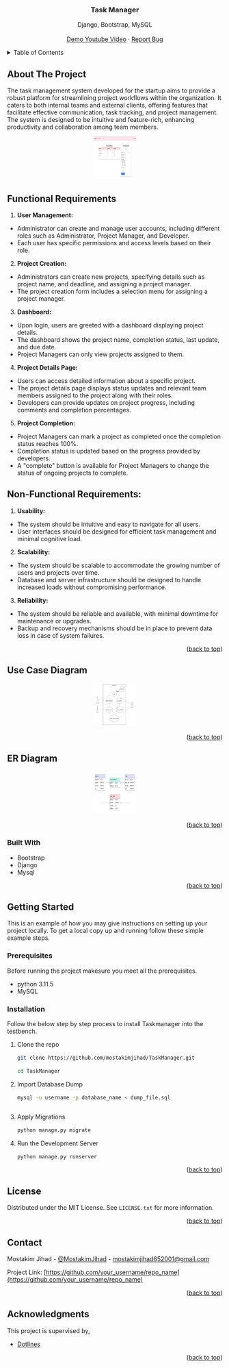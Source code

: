 
<a name="readme-top"></a>

<!-- PROJECT LOGO -->
<br />
<div align="center">

  <h3 align="center">Task Manager</h3>

  <p align="center">
    Django, Bootstrap, MySQL
    <br />
    <br />
    <a href="https://github.com/othneildrew/Best-README-Template">Demo Youtube Video</a>
    ·
    <a href="https://github.com/othneildrew/Best-README-Template/issues">Report Bug</a>
  </p>
</div>



<!-- TABLE OF CONTENTS -->
<details>
  <summary>Table of Contents</summary>
  <ol>
    <li>
      <a href="#about-the-project">About The Project</a>
      <ul>
        <li><a href="#built-with">Built With</a></li>
      </ul>
    </li>
    <li>
      <a href="#getting-started">Getting Started</a>
      <ul>
        <li><a href="#prerequisites">Prerequisites</a></li>
        <li><a href="#installation">Installation</a></li>
      </ul>
    </li> 
    <li><a href="#license">License</a></li>
    <li><a href="#contact">Contact</a></li>
    <li><a href="#acknowledgments">Acknowledgments</a></li>
  </ol>
</details>



<!-- ABOUT THE PROJECT -->
## About The Project

The task management system developed for the startup aims to provide a robust platform for streamlining project workflows within the organization. It caters to both internal teams and external clients, offering features that facilitate effective communication, task tracking, and project management. The system is designed to be intuitive and feature-rich, enhancing productivity and collaboration among team members.

<div align="center">
  <img src="static/img/demo.png" alt="screenshot_project" width="100" height="100">
</div>

## Functional Requirements

1. **User Management:**
- Administrator can create and manage user accounts, including different roles such as Administrator, Project Manager, and Developer.
- Each user has specific permissions and access levels based on their role.
  
2. **Project Creation:**
- Administrators can create new projects, specifying details such as project name, and deadline, and assigning a project manager.
- The project creation form includes a selection menu for assigning a project manager.

3. **Dashboard:**
- Upon login, users are greeted with a dashboard displaying project details.
- The dashboard shows the project name, completion status, last update, and due date.
- Project Managers can only view projects assigned to them.

4. **Project Details Page:**
- Users can access detailed information about a specific project.
- The project details page displays status updates and relevant team members assigned to the project along with their roles.
- Developers can provide updates on project progress, including comments and completion percentages.

5. **Project Completion:**
- Project Managers can mark a project as completed once the completion status reaches 100%.
- Completion status is updated based on the progress provided by developers.
- A "complete" button is available for Project Managers to change the status of ongoing projects to complete.

## Non-Functional Requirements:

1. **Usability:**
- The system should be intuitive and easy to navigate for all users.
- User interfaces should be designed for efficient task management and minimal cognitive load.

2. **Scalability:**
- The system should be scalable to accommodate the growing number of users and projects over time.
- Database and server infrastructure should be designed to handle increased loads without compromising performance.

3. **Reliability:**
- The system should be reliable and available, with minimal downtime for maintenance or upgrades.
- Backup and recovery mechanisms should be in place to prevent data loss in case of system failures.


<p align="right">(<a href="#readme-top">back to top</a>)</p>

## Use Case Diagram
<div align="center">
  <img src="static/img/use_case.png" alt="use_case_diagram" width="100" height="100">
</div>

<p align="right">(<a href="#readme-top">back to top</a>)</p>

## ER Diagram
<div align="center">
  <img src="static/img/db.png" alt="er_diagram" width="100" height="100">
</div>

<p align="right">(<a href="#readme-top">back to top</a>)</p>

### Built With

* Bootstrap
* Django
* Mysql



<p align="right">(<a href="#readme-top">back to top</a>)</p>



<!-- GETTING STARTED -->
## Getting Started

This is an example of how you may give instructions on setting up your project locally.
To get a local copy up and running follow these simple example steps.

### Prerequisites

Before running the project makesure you meet all the prerequisites.
* python 3.11.5
* MySQL

### Installation

Follow the below step by step process to install Taskmanager into the testbench.

1. Clone the repo
   ```sh
   git clone https://github.com/mostakimjihad/TaskManager.git
   ```
   ```sh
   cd TaskManager
   ```
2. Import Database Dump
   ```sh
   mysql -u username -p database_name < dump_file.sql
   ```
   ```
3. Apply Migrations
   ```sh
   python manage.py migrate
   ```
4. Run the Development Server
   ```sh
   python manage.py runserver
   ```

<p align="right">(<a href="#readme-top">back to top</a>)</p>


<!-- LICENSE -->
## License

Distributed under the MIT License. See `LICENSE.txt` for more information.

<p align="right">(<a href="#readme-top">back to top</a>)</p>



<!-- CONTACT -->
## Contact

Mostakim Jihad - [@MostakimJihad](https://twitter.com/MostakimJihad) - mostakimjihad652001@gmail.com

Project Link: [https://github.com/your_username/repo_name](https://github.com/your_username/repo_name)

<p align="right">(<a href="#readme-top">back to top</a>)</p>



<!-- ACKNOWLEDGMENTS -->
## Acknowledgments

This project is supervised by,

* [Dotlines](https://dotlines.com.sg/)

<p align="right">(<a href="#readme-top">back to top</a>)</p>




